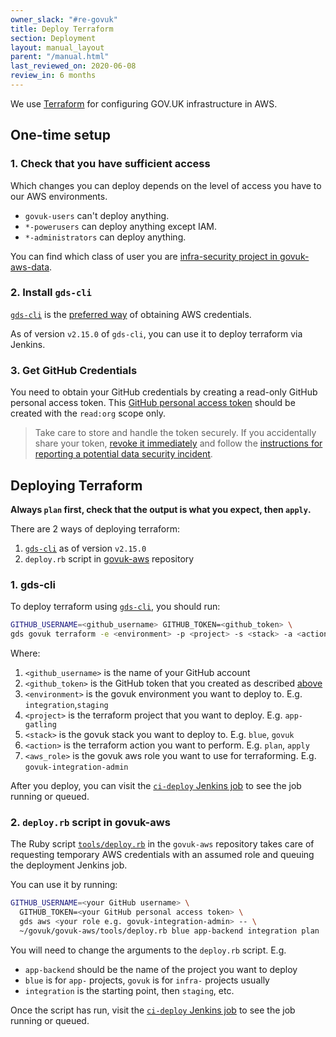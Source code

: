 ```yaml
---
owner_slack: "#re-govuk"
title: Deploy Terraform
section: Deployment
layout: manual_layout
parent: "/manual.html"
last_reviewed_on: 2020-06-08
review_in: 6 months
---
```


We use [Terraform](https://terraform.io) for configuring GOV.UK infrastructure in AWS.

## One-time setup

### 1. Check that you have sufficient access

Which changes you can deploy depends on the level of access you have
to our AWS environments.

- `govuk-users` can't deploy anything.
- `*-powerusers` can deploy anything except IAM.
- `*-administrators` can deploy anything.

You can find which class of user you are [infra-security project in govuk-aws-data](https://github.com/alphagov/govuk-aws-data/tree/master/data/infra-security).

### 2. Install `gds-cli`

[`gds-cli`][gds-cli] is the [preferred way](/manual/get-started.html) of obtaining
AWS credentials.

As of version `v2.15.0` of `gds-cli`, you can use it to deploy terraform via Jenkins.

### 3. Get GitHub Credentials

You need to obtain your GitHub credentials by creating a read-only GitHub personal access token. This [GitHub personal access token](https://github.com/settings/tokens) should be
created with the `read:org` scope only.

> Take care to store and handle the token securely. If you accidentally share your token,
  [revoke it immediately](https://github.com/settings/tokens) and follow the
  [instructions for reporting a potential data security incident][security-incidents].

## Deploying Terraform

**Always `plan` first, check that the output is what you expect, then `apply`.**

There are 2 ways of deploying terraform:

1. [`gds-cli`][gds-cli] as of version `v2.15.0`
2. `deploy.rb` script in [govuk-aws][deploy-rb] repository

### 1. gds-cli

To deploy terraform using [`gds-cli`][gds-cli], you should run:

```sh
GITHUB_USERNAME=<github_username> GITHUB_TOKEN=<github_token> \
gds govuk terraform -e <environment> -p <project> -s <stack> -a <action> -r <aws_role>
```

Where:

1. `<github_username>` is the name of your GitHub account
1. `<github_token>` is the GitHub token that you created as described [above](#3-get-github-credentials)
1. `<environment>` is the govuk environment you want to deploy to. E.g. `integration`,`staging`
1. `<project>` is the terraform project that you want to deploy. E.g. `app-gatling`
1. `<stack>` is the govuk stack you want to deploy to. E.g. `blue`, `govuk`
1. `<action>` is the terraform action you want to perform. E.g. `plan`, `apply`
1. `<aws_role>` is the govuk aws role you want to use for terraforming. E.g. `govuk-integration-admin`

After you deploy, you can visit the [`ci-deploy` Jenkins job][ci-deploy-jenkins] to see the job running or queued.


### 2. `deploy.rb` script in govuk-aws

The Ruby script [`tools/deploy.rb`][deploy-rb] in the `govuk-aws` repository takes care of requesting temporary
AWS credentials with an assumed role and queuing the deployment Jenkins job.

You can use it by running:

```sh
GITHUB_USERNAME=<your GitHub username> \
  GITHUB_TOKEN=<your GitHub personal access token> \
  gds aws <your role e.g. govuk-integration-admin> -- \
  ~/govuk/govuk-aws/tools/deploy.rb blue app-backend integration plan
```

You will need to change the arguments to the `deploy.rb` script. E.g.

* `app-backend` should be the name of the project you want to deploy
* `blue` is for `app-` projects, `govuk` is for `infra-` projects usually
* `integration` is the starting point, then `staging`, etc.

Once the script has run, visit the [`ci-deploy` Jenkins job][ci-deploy-jenkins] to see the job running or queued.

[gds-cli]: https://github.com/alphagov/gds-cli
[deploy-rb]: https://github.com/alphagov/govuk-aws/blob/master/tools/deploy.rb
[ci-deploy-jenkins]: https://ci-deploy.integration.publishing.service.gov.uk/job/Deploy_Terraform_GOVUK_AWS
[security-incidents]: https://sites.google.com/a/digital.cabinet-office.gov.uk/gds/working-at-the-white-chapel-building/security/security-incidents
